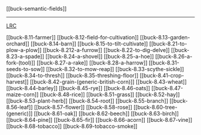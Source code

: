 [[buck-semantic-fields]]

---

[LRC](https://lrc.la.utexas.edu/lex/semantic/category/AV)

[[buck-8.11-farmer]]
[[buck-8.12-field-for-cultivation]]
[[buck-8.13-garden-orchard]]
[[buck-8.14-barn]]
[[buck-8.15-to-tilt-cultivate]]
[[buck-8.21-to-plow-a-plow]]
[[buck-8.212-a-furrow]]
[[buck-8.22-to-dig-delve]]
[[buck-8.23-a-spade]]
[[buck-8.24-a-shovel]]
[[buck-8.25-a-hoe]]
[[buck-8.26-a-fork-(tool)]]
[[buck-8.27-a-rake]]
[[buck-8.28-a-harrow]]
[[buck-8.31-seeds-to-sow]]
[[buck-8.32-to-mow-reap]]
[[buck-8.33-scythe-sickle]]
[[buck-8.34-to-thresh]]
[[buck-8.35-threshing-floor]]
[[buck-8.41-crop-harvest]]
[[buck-8.42-grain-(generic-british-corn)]]
[[buck-8.43-wheat]]
[[buck-8.44-barley]]
[[buck-8.45-rye]]
[[buck-8.46-oats]]
[[buck-8.47-maize-corn]]
[[buck-8.48-rice]]
[[buck-8.51-grass]]
[[buck-8.52-hay]]
[[buck-8.53-plant-herb]]
[[buck-8.54-root]]
[[buck-8.55-branch]]
[[buck-8.56-leaf]]
[[buck-8.57-flower]]
[[buck-8.58-rose]]
[[buck-8.60-tree-(generic)]]
[[buck-8.61-oak]]
[[buck-8.62-beech]]
[[buck-8.63-birch]]
[[buck-8.64-pine]]
[[buck-8.65-fir]]
[[buck-8.66-acorn]]
[[buck-8.67-vine]]
[[buck-8.68-tobacco]]
[[buck-8.69-tobacco-smoke]]